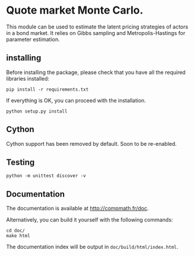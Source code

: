 Quote market Monte Carlo.
=========================

This module can be used to estimate the latent pricing strategies of actors 
in a bond market. It relies on Gibbs sampling and Metropolis-Hastings 
for parameter estimation.

installing
----------

Before installing the package, please check that you have all the required
libraries installed:

```shell
pip install -r requirements.txt
```

If everything is OK, you can proceed with the installation.

```shell
python setup.py install
```

Cython
------

Cython support has been removed by default. Soon to be re-enabled.

Testing
-------

```shell
python -m unittest discover -v
```

Documentation
-------------

The documentation is available at http://compmath.fr/doc.

Alternatively, you can build it yourself with the following commands:

```shell
cd doc/
make html
```

The documentation index will be output in `doc/build/html/index.html`.

